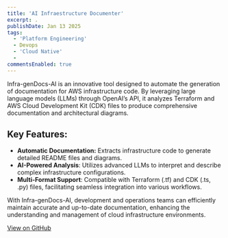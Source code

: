 ```yaml
---
title: 'AI Infraestructure Documenter'
excerpt: .
publishDate: Jan 13 2025
tags:
  - 'Platform Engineering'
  - Devops
  - 'Cloud Native'
  -
commentsEnabled: true
---
```


Infra-genDocs-AI is an innovative tool designed to automate the generation of documentation for AWS infrastructure code. By leveraging large language models (LLMs) through OpenAI’s API, it analyzes Terraform and AWS Cloud Development Kit (CDK) files to produce comprehensive documentation and architectural diagrams.

## Key Features:

- **Automatic Documentation:** Extracts infrastructure code to generate detailed README files and diagrams.
- **AI-Powered Analysis**: Utilizes advanced LLMs to interpret and describe complex infrastructure configurations.
- **Multi-Format Support**: Compatible with Terraform (.tf) and CDK (.ts, .py) files, facilitating seamless integration into various workflows.

With Infra-genDocs-AI, development and operations teams can efficiently maintain accurate and up-to-date documentation, enhancing the understanding and management of cloud infrastructure environments.

[View on GitHub](https://github.com/parraletz/infra-documenter-ai)
